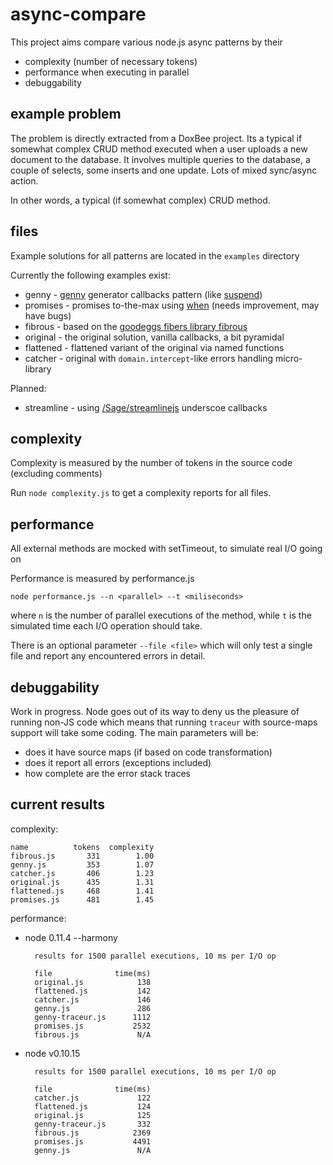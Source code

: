 # async-compare

This project aims compare various node.js async patterns by their

- complexity (number of necessary tokens)
- performance when executing in parallel
- debuggability 

## example problem

The problem is directly extracted from a DoxBee project. Its a typical if 
somewhat complex CRUD method executed when a user uploads a new document
to the database. It involves multiple queries to the database, a couple of 
selects, some inserts and one update. Lots of mixed sync/async action.

In other words, a typical (if somewhat complex) CRUD method.

## files

Example solutions for all patterns are located in the `examples` directory

Currently the following examples exist:

- genny     - [genny](/spion/genny) generator callbacks pattern 
  (like [suspend](https://github.com/jmar777/suspend))
- promises - promises to-the-max using [when](/cujojs/when) (needs improvement, may have bugs)
- fibrous - based on the [goodeggs fibers library fibrous](/goodeggs/fibrous)
- original - the original solution, vanilla callbacks, a bit pyramidal
- flattened - flattened variant of the original via named functions
- catcher - original with `domain.intercept`-like errors handling micro-library

Planned:

- streamline - using [/Sage/streamlinejs](streamlinejs) underscoe callbacks


## complexity

Complexity is measured by the number of tokens in the source code (excluding 
comments)

Run `node complexity.js` to get a complexity reports for all files.

## performance

All external methods are mocked with setTimeout, to simulate real I/O going on

Performance is measured by performance.js
 
    node performance.js --n <parallel> --t <miliseconds>

where `n` is the number of parallel executions of the method, while `t` is the
simulated time each I/O operation should take.

There is an optional parameter `--file <file>` which will only test a single
file and report any encountered errors in detail.

## debuggability

Work in progress. Node goes out of its way to deny us the pleasure of running
non-JS code which means that running `traceur` with source-maps support will
take some coding. The main parameters will be:

- does it have source maps (if based on code transformation)
- does it report all errors (exceptions included)
- how complete are the error stack traces

## current results

complexity:

    name          tokens  complexity
    fibrous.js       331        1.00
    genny.js         353        1.07
    catcher.js       406        1.23
    original.js      435        1.31
    flattened.js     468        1.41
    promises.js      481        1.45

performance:

* node 0.11.4 --harmony

        results for 1500 parallel executions, 10 ms per I/O op

        file              time(ms)
        original.js            138
        flattened.js           142
        catcher.js             146
        genny.js               286
        genny-traceur.js      1112
        promises.js           2532
        fibrous.js             N/A

* node v0.10.15

        results for 1500 parallel executions, 10 ms per I/O op

        file              time(ms)
        catcher.js             122
        flattened.js           124
        original.js            125
        genny-traceur.js       332
        fibrous.js            2369
        promises.js           4491
        genny.js               N/A


